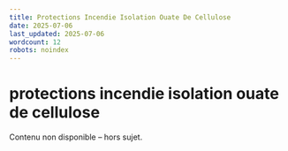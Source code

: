 ```yaml
---
title: Protections Incendie Isolation Ouate De Cellulose
date: 2025-07-06
last_updated: 2025-07-06
wordcount: 12
robots: noindex
---
```


# protections incendie isolation ouate de cellulose

Contenu non disponible – hors sujet.